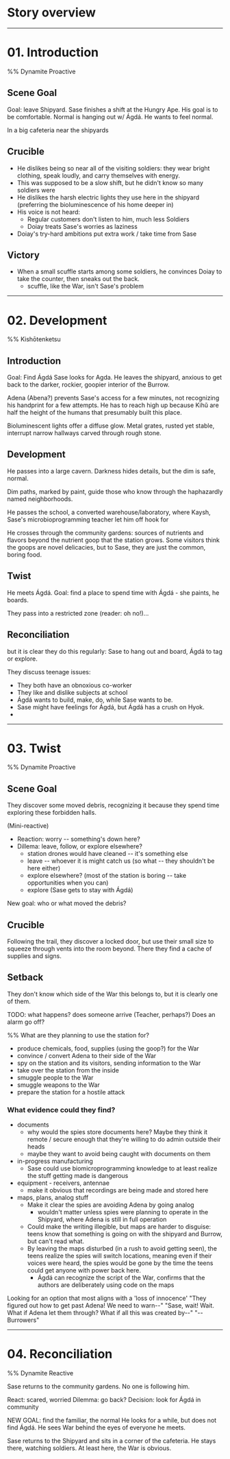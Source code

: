 # Story overview

----

# 01. Introduction 
%% Dynamite Proactive

## Scene Goal
Goal: leave Shipyard.
Sase finishes a shift at the Hungry Ape.
His goal is to be comfortable. Normal is hanging out w/ Ágdá. He wants to feel normal.

In a big cafeteria near the shipyards

## Crucible
- He dislikes being so near all of the visiting soldiers: they wear bright clothing, speak loudly, and carry themselves with energy.
- This was supposed to be a slow shift, but he didn't know so many soldiers were 
- He dislikes the harsh electric lights they use here in the shipyard (preferring the bioluminescence of his home deeper in)
- His voice is not heard:
	+ Regular customers don't listen to him, much less Soldiers
	+ Doiay treats Sase's worries as laziness
- Doiay's try-hard ambitions put extra work / take time from Sase

## Victory

- When a small scuffle starts among some soldiers, he convinces Doiay to take the counter, then sneaks out the back.
	- scuffle, like the War, isn't Sase's problem

----

# 02. Development
%% Kishōtenketsu
## Introduction
Goal: Find Ágdá
Sase looks for Agda. He leaves the shipyard, anxious to get back to the darker, rockier, goopier interior of the Burrow.

Adena (Abena?) prevents Sase's access for a few minutes, not recognizing his handprint for a few attempts. He has to reach high up because Kihǔ are half the height of the humans that presumably built this place.

Bioluminescent lights offer a diffuse glow. Metal grates, rusted yet stable, interrupt narrow hallways carved through rough stone.

## Development
He passes into a large cavern. Darkness hides details, but the dim is safe, normal. 

Dim paths, marked by paint, guide those  who know through the haphazardly named neighborhoods.

He passes the school, a converted warehouse/laboratory, where Kaysh, Sase's microbioprogramming teacher let him off hook for 

He crosses through the community gardens: sources of nutrients and flavors beyond the nutrient goop that the station grows. Some visitors think the goops are novel delicacies, but to Sase, they are just the common, boring food.

## Twist
He meets Ágdá.
Goal: find a place to spend time with Ágdá - she paints, he boards.

They pass into a restricted zone (reader: oh no!)...

## Reconciliation
but it is clear they do this regularly: Sase to hang out and board, Ágdá to tag or explore.

They discuss teenage issues:
- They both have an obnoxious co-worker
- They like and dislike subjects at school
- Ágdá wants to build, make, do, while Sase wants to be.
- Sase might have feelings for Ágdá, but Ágdá has a crush on Hyok.
-
---

# 03. Twist
%% Dynamite Proactive
## Scene Goal
They discover some moved debris, recognizing it because they spend time exploring these forbidden halls.

(Mini-reactive)
- Reaction: worry -- something's down here?
- Dillema: leave, follow, or explore elsewhere?
	+ station drones would have cleaned -- it's something else
	+ leave -- whoever it is might catch us (so what -- they shouldn't be here either)
	+ explore elsewhere? (most of the station is boring -- take opportunities when you can)
	+ explore (Sase gets to stay with Ágdá)

New goal: who or what moved the debris?


## Crucible
Following the trail, they discover a locked door, but use their small size to squeeze through vents into the room beyond. There they find a cache of supplies and signs. 

## Setback
They don't know which side of the War this belongs to, but it is clearly one of them.

TODO: what happens? does someone arrive (Teacher, perhaps?) Does an alarm go off?

%% What are they planning to use the station for?
- produce chemicals, food, supplies (using the goop?) for the War
- convince / convert Adena to their side of the War
- spy on the station and its visitors, sending information to the War
- take over the station from the inside
- smuggle people to the War
- smuggle weapons to the War
- prepare the station for a hostile attack

### What evidence could they find?
- documents
	+ why would the spies store documents here? Maybe they think it remote / secure enough that they're willing to do admin outside their heads
	+ maybe they want to avoid being caught with documents on them
- in-progress manufacturing
	+ Sase could use biomicroprogramming knowledge to at least realize the stuff getting made is dangerous
- equipment - receivers, antennae
	+ make it obvious that recordings are being made and stored here
- maps, plans, analog stuff
	+ Make it clear the spies are avoiding Adena by going analog
		* wouldn't matter unless spies were planning to operate in the Shipyard, where Adena is still in full operation
	+ Could make the writing illegible, but maps are harder to disguise: teens know that something is going on with the shipyard and Burrow, but can't read what.
	+ By leaving the maps disturbed (in a rush to avoid getting seen), the teens realize the spies will switch locations, meaning even if their voices were heard, the spies would be gone by the time the teens could get anyone with power back here.
		* Ágdá can recognize the script of the War, confirms that the authors are deliberately using code on the maps

Looking for an option that most aligns with a 'loss of innocence' 
"They figured out how to get past Adena! We need to warn--"
"Sase, wait! Wait. What if Adena let them through? What if all this was created by--"
"--Burrowers"

----

# 04. Reconciliation
%% Dynamite Reactive

Sase returns to the community gardens. No one is following him.

React: scared, worried
Dilemma: go back?
Decision: look for Ágdá in community

NEW GOAL: find the familiar, the normal
He looks for a while, but does not find Ágdá. He sees War behind the eyes of everyone he meets.

Sase returns to the Shipyard and sits in a corner of the cafeteria. He stays there, watching soldiers. At least here, the War is obvious.

